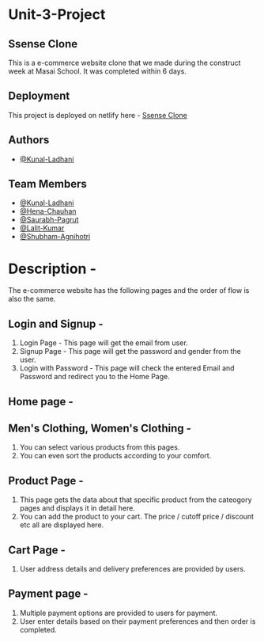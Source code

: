 # Unit-3-Project


## Ssense Clone

This is a e-commerce website clone that we made during the construct week at Masai School. It was completed within 6 days.

## Deployment

This project is deployed on netlify here - [Ssense Clone](https://ssense-clone-masai.netlify.app/)

## Authors

- [@Kunal-Ladhani](https://github.com/Kunal-Ladhani)


## Team Members

- [@Kunal-Ladhani](https://github.com/Kunal-Ladhani)
- [@Hena-Chauhan](https://github.com/hena1019)
- [@Saurabh-Pagrut](https://github.com/SaurabhPagrut)
- [@Lalit-Kumar](https://github.com/lalitk1997)
- [@Shubham-Agnihotri](https://github.com/theagni0070)

# Description -

The e-commerce website has the following pages and the order of flow is also the same.

## Login and Signup -
1. Login Page - This page will get the email from user.
2. Signup Page - This page will get the password and gender from the user.
3. Login with Password - This page will check the entered Email and Password and redirect you to the Home Page.

## Home page -



## Men's Clothing, Women's Clothing - 
1. You can select various products from this pages.
2. You can even sort the products according to your comfort.

## Product Page - 

1. This page gets the data about that specific product from the cateogory pages and displays it in detail here. 
2. You can add the product to your cart. The price / cutoff price / discount etc all are displayed here.

## Cart Page - 

1. User address details and delivery preferences are provided by users.

## Payment page - 

1. Multiple payment options are provided to users for payment.
2. User enter details based on their payment preferences and then order is completed.
